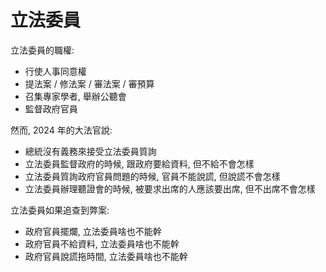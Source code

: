 # 立法委員

立法委員的職權:

- 行使人事同意權
- 提法案 / 修法案 / 審法案 / 審預算
- 召集專家學者, 舉辦公聽會
- 監督政府官員

然而, 2024 年的大法官說:

- 總統沒有義務來接受立法委員質詢
- 立法委員監督政府的時候, 跟政府要給資料, 但不給不會怎樣
- 立法委員質詢政府官員問題的時候, 官員不能說謊, 但說謊不會怎樣
- 立法委員辦理聽證會的時候, 被要求出席的人應該要出席, 但不出席不會怎樣

立法委員如果追查到弊案:

- 政府官員擺爛, 立法委員啥也不能幹
- 政府官員不給資料, 立法委員啥也不能幹
- 政府官員說謊拖時間, 立法委員啥也不能幹
